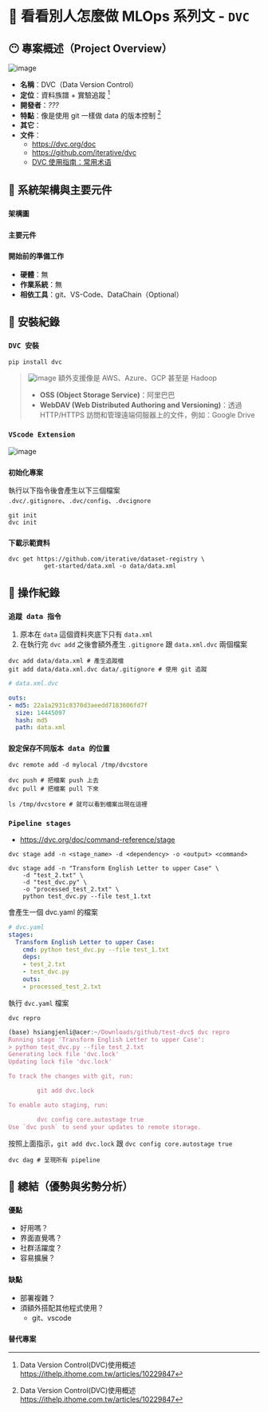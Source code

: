 # 🧰 看看別人怎麼做 MLOps 系列文 - `DVC`

## 😶 專案概述（Project Overview）

![image](https://hackmd.io/_uploads/rkYOvSXPye.png)

- **名稱**：DVC（Data Version Control）
- **定位**：資料族譜 + 實驗追蹤 [^ithelp_dvc_1]
- **開發者**：*???*
- **特點**：像是使用 git 一樣做 data 的版本控制 [^ithelp_dvc_1]
- **其它**： 
- **文件**：
   - https://dvc.org/doc
   - https://github.com/iterative/dvc
   - [DVC 使用指南：常用术语](https://juejin.cn/post/7064363665138384910)

## 🚀 系統架構與主要元件

### `架構圖`

### `主要元件`

### `開始前的準備工作`

- **硬體**：無
- **作業系統**：無
- **相依工具**：git、VS-Code、DataChain（Optional）

## 🚀 安裝紀錄

### `DVC 安裝`
```shell
pip install dvc
```

> ![image](https://hackmd.io/_uploads/ry65FxIP1e.png)
> 額外支援像是 AWS、Azure、GCP 甚至是 Hadoop
> - **OSS (Object Storage Service)**：阿里巴巴
> - **WebDAV (Web Distributed Authoring and Versioning)**：透過 HTTP/HTTPS 訪問和管理遠端伺服器上的文件，例如：Google Drive

### `VScode Extension`
![image](https://hackmd.io/_uploads/r1SaM8Qwye.png)


### `初始化專案`
執行以下指令後會產生以下三個檔案 `.dvc/.gitignore`、`.dvc/config`、`.dvcignore`

```shell
git init
dvc init 
```

### `下載示範資料`

```shell
dvc get https://github.com/iterative/dataset-registry \
          get-started/data.xml -o data/data.xml
```

## 🚀 操作紀錄

### `追蹤 data 指令`
1. 原本在 `data` 這個資料夾底下只有 `data.xml`
1. 在執行完 `dvc add` 之後會額外產生 `.gitignore` 跟 `data.xml.dvc` 兩個檔案

```shell
dvc add data/data.xml # 產生追蹤檔
git add data/data.xml.dvc data/.gitignore # 使用 git 追蹤
```

```yaml
# data.xml.dvc

outs:
- md5: 22a1a2931c8370d3aeedd7183606fd7f
  size: 14445097
  hash: md5
  path: data.xml
```

### `設定保存不同版本 data 的位置`
```shell
dvc remote add -d mylocal /tmp/dvcstore
```

```shell
dvc push # 把檔案 push 上去
dvc pull # 把檔案 pull 下來
```

```shell
ls /tmp/dvcstore # 就可以看到檔案出現在這裡
```

### `Pipeline stages`
- https://dvc.org/doc/command-reference/stage

```shell
dvc stage add -n <stage_name> -d <dependency> -o <output> <command>
```

```shell
dvc stage add -n "Transform English Letter to upper Case" \
    -d "test_2.txt" \
    -d "test_dvc.py" \
    -o "processed_test_2.txt" \
    python test_dvc.py --file test_1.txt
```

會產生一個 dvc.yaml 的檔案

```yaml
# dvc.yaml
stages:
  Transform English Letter to upper Case:
    cmd: python test_dvc.py --file test_1.txt
    deps:
    - test_2.txt
    - test_dvc.py
    outs:
    - processed_test_2.txt
```

執行 `dvc.yaml` 檔案

```shell
dvc repro
```

```javascript
(base) hsiangjenli@acer:~/Downloads/github/test-dvc$ dvc repro
Running stage 'Transform English Letter to upper Case':                                                                                                                            
> python test_dvc.py --file test_2.txt
Generating lock file 'dvc.lock'                                                                                                                                                    
Updating lock file 'dvc.lock'

To track the changes with git, run:

        git add dvc.lock

To enable auto staging, run:

        dvc config core.autostage true
Use `dvc push` to send your updates to remote storage.
```

按照上面指示，`git add dvc.lock` 跟 `dvc config core.autostage true`

```shell
dvc dag # 呈現所有 pipeline
```

## 🤖 總結（優勢與劣勢分析）

### `優點`
- 好用嗎？
- 界面直覺嗎？
- 社群活躍度？
- 容易擴展？

### `缺點`
- 部署複雜？
- 須額外搭配其他程式使用？
   - git、vscode

### `替代專案`

[^ithelp_dvc_1]: Data Version Control(DVC)使用概述
https://ithelp.ithome.com.tw/articles/10229847

[^aif_mlops]: MLOps 工具介紹（二）：常見的資料管理工具
https://edge.aif.tw/mlops-data-management-tools/